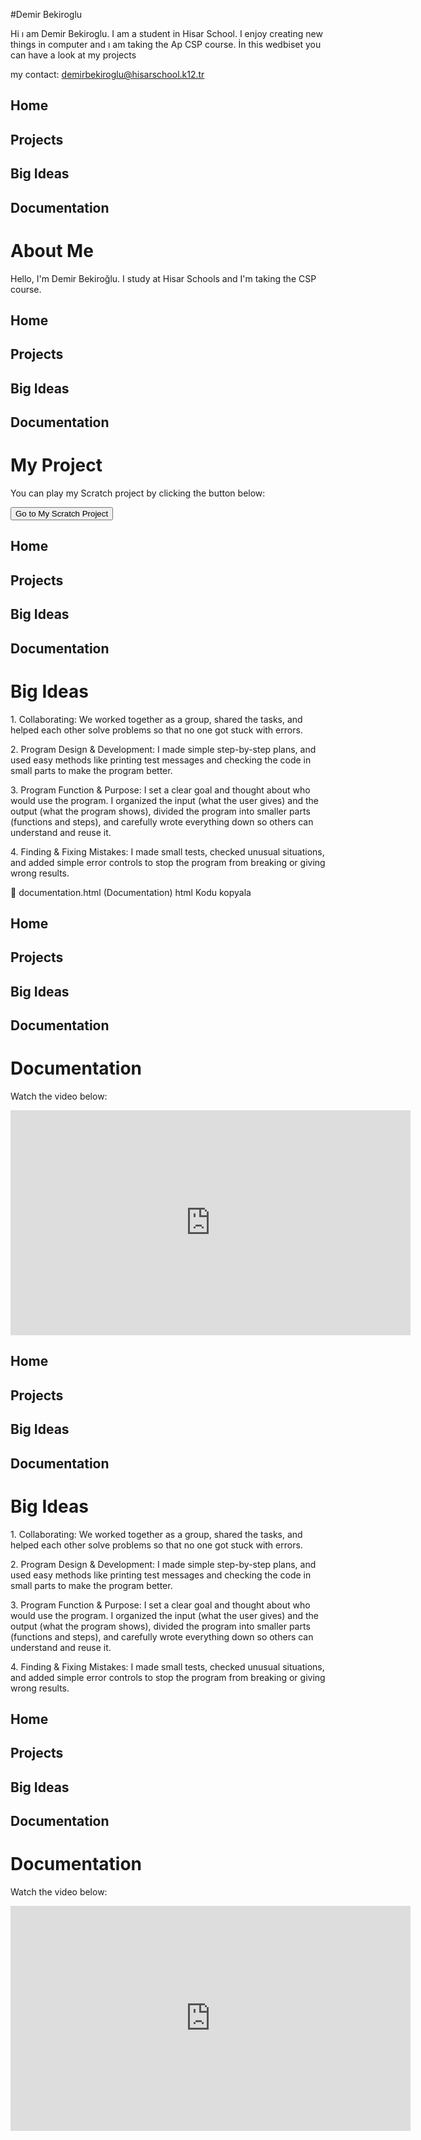 

#Demir Bekiroglu

Hi ı am Demir Bekiroglu. I am a student in Hisar School. I enjoy creating new things in computer and ı am taking the Ap CSP course. İn this wedbiset you can have a look at my projects

my contact: demirbekiroglu@hisarschool.k12.tr

<html lang="en">
<head>
  <meta charset="utf-8">
  <title>Home | Demir Bekiroğlu</title>
</head>
<body>
  <!-- Başlıklar -->
  <h2>Home</h2>
  <h2>Projects</h2>
  <h2>Big Ideas</h2>
  <h2>Documentation</h2>

  <h1>About Me</h1>
  <p>Hello, I'm Demir Bekiroğlu. I study at Hisar Schools and I'm taking the CSP course.</p>
</body>
</html>
<html lang="en">
<head>
  <meta charset="utf-8">
  <title>Projects | Demir Bekiroğlu</title>
</head>
<body>
  <!-- Başlıklar -->
  <h2>Home</h2>
  <h2>Projects</h2>
  <h2>Big Ideas</h2>
  <h2>Documentation</h2>

  <h1>My Project</h1>
  <p>You can play my Scratch project by clicking the button below:</p>
  <p>
    <a href="https://scratch.mit.edu/projects/1212311251/fullscreen/" target="_blank">
      <button>Go to My Scratch Project</button>
    </a>
  </p>
</body>
</html>
<html lang="en">
<head>
  <meta charset="utf-8">
  <title>Big Ideas | Demir Bekiroğlu</title>
</head>
<body>
  <!-- Başlıklar -->
  <h2>Home</h2>
  <h2>Projects</h2>
  <h2>Big Ideas</h2>
  <h2>Documentation</h2>

  <h1>Big Ideas</h1>
  <p>1. Collaborating: We worked together as a group, shared the tasks, and helped each other solve problems so that no one got stuck with errors.</p>

  <p>2. Program Design & Development: I made simple step-by-step plans, and used easy methods like printing test messages and checking the code in small parts to make the program better.</p>

  <p>3. Program Function & Purpose: I set a clear goal and thought about who would use the program. I organized the input (what the user gives) and the output (what the program shows), divided the program into smaller parts (functions and steps), and carefully wrote everything down so others can understand and reuse it.</p>

  <p>4. Finding & Fixing Mistakes: I made small tests, checked unusual situations, and added simple error controls to stop the program from breaking or giving wrong results.</p>
</body>
</html>
📄 documentation.html (Documentation)
html
Kodu kopyala
<!doctype html>
<html lang="en">
<head>
  <meta charset="utf-8">
  <title>Documentation | Demir Bekiroğlu</title>
</head>
<body>
  <!-- Başlıklar -->
  <h2>Home</h2>
  <h2>Projects</h2>
  <h2>Big Ideas</h2>
  <h2>Documentation</h2>

  <h1>Documentation</h1>
  <p>Watch the video below:</p>
  <iframe src="https://www.veed.io/view/cf1db76a-6283-491b-8fbb-c1d9254166d5?panel=share" 
          width="640" height="360" frameborder="0" allowfullscreen></iframe>
</body>
</html>
<html lang="en">
<head>
  <meta charset="utf-8">
  <title>Big Ideas | Demir Bekiroğlu</title>
</head>
<body>
  <!-- Başlıklar -->
  <h2>Home</h2>
  <h2>Projects</h2>
  <h2>Big Ideas</h2>
  <h2>Documentation</h2>

  <h1>Big Ideas</h1>
  <p>1. Collaborating: We worked together as a group, shared the tasks, and helped each other solve problems so that no one got stuck with errors.</p>

  <p>2. Program Design & Development: I made simple step-by-step plans, and used easy methods like printing test messages and checking the code in small parts to make the program better.</p>

  <p>3. Program Function & Purpose: I set a clear goal and thought about who would use the program. I organized the input (what the user gives) and the output (what the program shows), divided the program into smaller parts (functions and steps), and carefully wrote everything down so others can understand and reuse it.</p>

  <p>4. Finding & Fixing Mistakes: I made small tests, checked unusual situations, and added simple error controls to stop the program from breaking or giving wrong results.</p>
</body>
</html>
<html lang="en">
<head>
  <meta charset="utf-8">
  <title>Documentation | Demir Bekiroğlu</title>
</head>
<body>
  <!-- Başlıklar -->
  <h2>Home</h2>
  <h2>Projects</h2>
  <h2>Big Ideas</h2>
  <h2>Documentation</h2>

  <h1>Documentation</h1>
  <p>Watch the video below:</p>
  <iframe src="https://www.veed.io/view/cf1db76a-6283-491b-8fbb-c1d9254166d5?panel=share" 
          width="640" height="360" frameborder="0" allowfullscreen></iframe>
</body>
</html>
